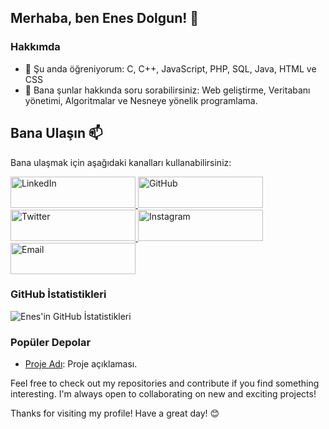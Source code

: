 ## Merhaba, ben Enes Dolgun! 👋

### Hakkımda
- 🌱 Şu anda öğreniyorum: C, C++, JavaScript, PHP, SQL, Java, HTML ve CSS
- 💬 Bana şunlar hakkında soru sorabilirsiniz: Web geliştirme, Veritabanı yönetimi, Algoritmalar ve Nesneye yönelik programlama. 

## Bana Ulaşın 📫

Bana ulaşmak için aşağıdaki kanalları kullanabilirsiniz:

<p align="left">
  <a href="https://www.linkedin.com/in/enesdolgun33/" target="_blank">
    <img src="https://img.shields.io/badge/LinkedIn-0077B5?style=for-the-badge&logo=linkedin&logoColor=white" alt="LinkedIn" height="50" width="200"/>
  </a>
  <a href="https://github.com/enesdolgun33" target="_blank">
    <img src="https://img.shields.io/badge/GitHub-181717?style=for-the-badge&logo=github&logoColor=white" alt="GitHub" height="50" width="200"/>
  </a>
  <a href="https://twitter.com/enesdolgun33" target="_blank">
    <img src="https://img.shields.io/badge/Twitter-1DA1F2?style=for-the-badge&logo=twitter&logoColor=white" alt="Twitter" height="50" width="200"/>
  </a>
  <a href="https://www.instagram.com/enesdolgun33" target="_blank">
    <img src="https://img.shields.io/badge/Instagram-E4405F?style=for-the-badge&logo=instagram&logoColor=white" alt="Instagram" height="50" width="200"/>
  </a>
  <a href="mailto:email@ornek.com" target="_blank">
    <img src="https://img.shields.io/badge/Email-D14836?style=for-the-badge&logo=gmail&logoColor=white" alt="Email" height="50" width="200"/>
  </a>
</p>

### GitHub İstatistikleri
![Enes'in GitHub İstatistikleri](https://github-readme-stats.vercel.app/api?username=enesdolgun33&show_icons=true&theme=radical)

### Popüler Depolar
- [Proje Adı](https://github.com/enesdolgun33/proje-adi): Proje açıklaması.


Feel free to check out my repositories and contribute if you find something interesting. I'm always open to collaborating on new and exciting projects!

Thanks for visiting my profile! Have a great day! 😊
